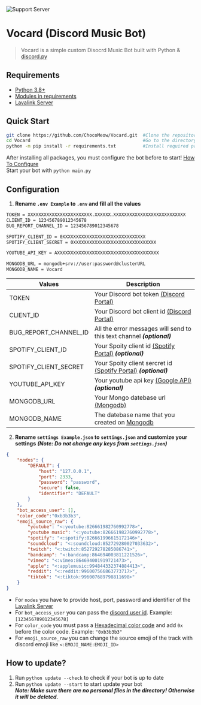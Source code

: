 ![Support Server](https://discordapp.com/api/guilds/811542332678996008/widget.png?style=shield)

# Vocard (Discord Music Bot)
> Vocard is a simple custom Disocrd Music Bot built with Python & [discord.py](https://discordpy.readthedocs.io/en/stable/)

## Requirements
* [Python 3.8+](https://www.python.org/downloads/)
* [Modules in requirements](https://github.com/ChocoMeow/Vocard/blob/main/requirements.txt)
* [Lavalink Server](https://github.com/freyacodes/Lavalink)

## Quick Start
```sh
git clone https://github.com/ChocoMeow/Vocard.git  #Clone the repository
cd Vocard                                          #Go to the directory
python -m pip install -r requirements.txt          #Install required packages
```
After installing all packages, you must configure the bot before to start! [How To Configure](https://github.com/ChocoMeow/Vocard#configuration)<br />
Start your bot with `python main.py`

## Configuration
1. **Rename `.env Example` to `.env` and fill all the values**
```sh
TOKEN = XXXXXXXXXXXXXXXXXXXXXXXX.XXXXXX.XXXXXXXXXXXXXXXXXXXXXXXXXXX
CLIENT_ID = 123456789012345678
BUG_REPORT_CHANNEL_ID = 123456789012345678

SPOTIFY_CLIENT_ID = 0XXXXXXXXXXXXXXXXXXXXXXXXXXXXXXX
SPOTIFY_CLIENT_SECRET = 0XXXXXXXXXXXXXXXXXXXXXXXXXXXXXXX

YOUTUBE_API_KEY = AXXXXXXXXXXXXXXXXXXXXXXXXXXXXXXXXXXXXXX

MONGODB_URL = mongodb+srv://user:password@clusterURL
MONGODB_NAME = Vocard
```
| Values | Description |
| --- | --- |
| TOKEN | Your Discord bot token [(Discord Portal)](https://discord.com/developers/applications) |
| CLIENT_ID | Your Discord bot client id [(Discord Portal)](https://discord.com/developers/applications) |
| BUG_REPORT_CHANNEL_ID | All the error messages will send to this text channel ***(optional)*** |
| SPOTIFY_CLIENT_ID | Your Spoity client id [(Spotify Portal)](https://developer.spotify.com/dashboard/applications) ***(optional)*** |
| SPOTIFY_CLIENT_SECRET | Your Spoity client sercret id [(Spotify Portal)](https://developer.spotify.com/dashboard/applications) ***(optional)*** |
| YOUTUBE_API_KEY | Your youtube api key [(Google API)](https://cloud.google.com/apis) ***(optional)*** |
| MONGODB_URL | Your Mongo datebase url [(Mongodb)](https://www.mongodb.com/) |
| MONGODB_NAME | The datebase name that you created on [Mongodb](https://www.mongodb.com/) |

2. **Rename `settings Example.json` to `settings.json` and customize your settings**
***(Note: Do not change any keys from `settings.json`)***
```json
{
    "nodes": {
        "DEFAULT": {
            "host": "127.0.0.1", 
            "port": 2333,
            "password": "password",
            "secure": false,
            "identifier": "DEFAULT"
        }   
    },
    "bot_access_user": [],
    "color_code":"0xb3b3b3",
    "emoji_source_raw": {
        "youtube": "<:youtube:826661982760992778>",
        "youtube music": "<:youtube:826661982760992778>",
        "spotify": "<:spotify:826661996615172146>",
        "soundcloud": "<:soundcloud:852729280027033632>",
        "twitch": "<:twitch:852729278285086741>",
        "bandcamp": "<:bandcamp:864694003811221526>",
        "vimeo": "<:vimeo:864694001919721473>",
        "apple": "<:applemusic:994844332374884413>",
        "reddit": "<:reddit:996007566863773717>",
        "tiktok": "<:tiktok:996007689798811698>"
    }
}
```
* For `nodes` you have to provide host, port, password and identifier of the [Lavalink Server](https://github.com/freyacodes/Lavalink)
* For `bot_access_user` you can pass the [discord user id](https://support.discord.com/hc/en-us/articles/206346498-Where-can-I-find-my-User-Server-Message-ID-). Example: `[123456789012345678]`
* For `color_code` you must pass a [Hexadecimal color code](https://htmlcolorcodes.com/) and add `0x` before the color code. Example: `"0xb3b3b3"`
* For `emoji_source_raw` you can change the source emoji of the track with discord emoji like `<:EMOJI_NAME:EMOJI_ID>`

## How to update?
1. Run `python update --check` to check if your bot is up to date
2. Run `python update --start` to start update your bot <br/>
***Note: Make sure there are no personal files in the directory! Otherwise it will be deleted.***
